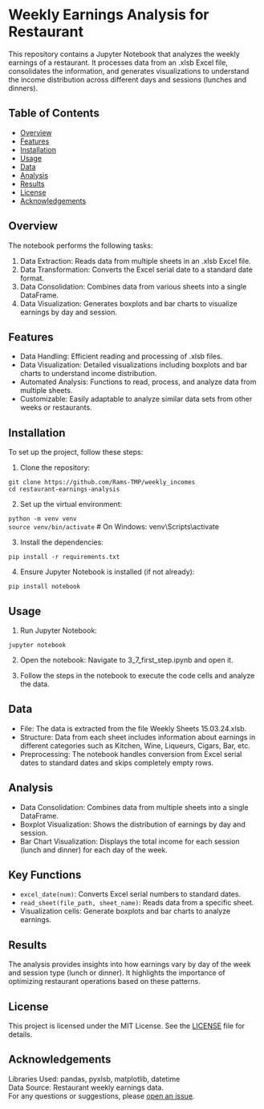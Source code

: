# Weekly Earnings Analysis for Restaurant

This repository contains a Jupyter Notebook that analyzes the weekly earnings of a restaurant. It processes data from an .xlsb Excel file, consolidates the information, and generates visualizations to understand the income distribution across different days and sessions (lunches and dinners).

## Table of Contents
* [Overview](https://github.com/Rams-TMP/weekly_incomes/tree/main?tab=readme-ov-file#overview)
* [Features]()
* [Installation]()
* [Usage]()
* [Data]()
* [Analysis]()
* [Results]()
* [License]()
* [Acknowledgements]()

## Overview
The notebook performs the following tasks:

1. Data Extraction: Reads data from multiple sheets in an .xlsb Excel file.
2. Data Transformation: Converts the Excel serial date to a standard date format.
3. Data Consolidation: Combines data from various sheets into a single DataFrame.
4. Data Visualization: Generates boxplots and bar charts to visualize earnings by day and session.

## Features
* Data Handling: Efficient reading and processing of .xlsb files.
* Data Visualization: Detailed visualizations including boxplots and bar charts to understand income distribution.
* Automated Analysis: Functions to read, process, and analyze data from multiple sheets.
* Customizable: Easily adaptable to analyze similar data sets from other weeks or restaurants.

## Installation
To set up the project, follow these steps:

1. Clone the repository:


``git clone https://github.com/Rams-TMP/weekly_incomes``\
``cd restaurant-earnings-analysis``


2. Set up the virtual environment:


``python -m venv venv``\
``source venv/bin/activate`` # On Windows: venv\Scripts\activate


3. Install the dependencies:


`pip install -r requirements.txt`


4. Ensure Jupyter Notebook is installed (if not already):


`pip install notebook`


## Usage


1. Run Jupyter Notebook:


``jupyter notebook``

2. Open the notebook: Navigate to 3_7_first_step.ipynb and open it.

3. Follow the steps in the notebook to execute the code cells and analyze the data.

## Data
* File: The data is extracted from the file Weekly Sheets 15.03.24.xlsb.
* Structure: Data from each sheet includes information about earnings in different categories such as Kitchen, Wine, Liqueurs, Cigars, Bar, etc.
* Preprocessing: The notebook handles conversion from Excel serial dates to standard dates and skips completely empty rows.

## Analysis
* Data Consolidation: Combines data from multiple sheets into a single DataFrame.
* Boxplot Visualization: Shows the distribution of earnings by day and session.
* Bar Chart Visualization: Displays the total income for each session (lunch and dinner) for each day of the week.

## Key Functions
* `excel_date(num)`: Converts Excel serial numbers to standard dates.
* `read_sheet(file_path, sheet_name)`: Reads data from a specific sheet.
* Visualization cells: Generate boxplots and bar charts to analyze earnings.

## Results
The analysis provides insights into how earnings vary by day of the week and session type (lunch or dinner). It highlights the importance of optimizing restaurant operations based on these patterns.

## License
This project is licensed under the MIT License. See the [LICENSE]() file for details.

## Acknowledgements
Libraries Used: pandas, pyxlsb, matplotlib, datetime\
Data Source: Restaurant weekly earnings data.\
For any questions or suggestions, please [open an issue]().
